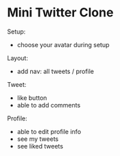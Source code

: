 # Mini Twitter Clone

Setup:

- choose your avatar during setup

Layout:

- add nav: all tweets / profile

Tweet:

- like button
- able to add comments

Profile:

- able to edit profile info
- see my tweets
- see liked tweets
